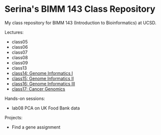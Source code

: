 # Serina's BIMM 143 Class Repository
My class repository for BIMM 143 (Introduction to Bioinformatics) at UCSD.

Lectures:
- class05
- class06
- class07
- class08
- class09
- class13
- [class14: Genome Informatics I](https://github.com/serinahuang/bimm143/tree/master/class14)
- [class15: Genome Informatics II](https://github.com/serinahuang/bimm143/tree/master/class15)
- [class16: Genome Informatics III](https://github.com/serinahuang/bimm143/tree/master/class16)
- [class17: Cancer Genomics](https://github.com/serinahuang/bimm143/tree/master/class17)

Hands-on sessions:
- lab08 PCA on UK Food Bank data

Projects:
- Find a gene assignment
